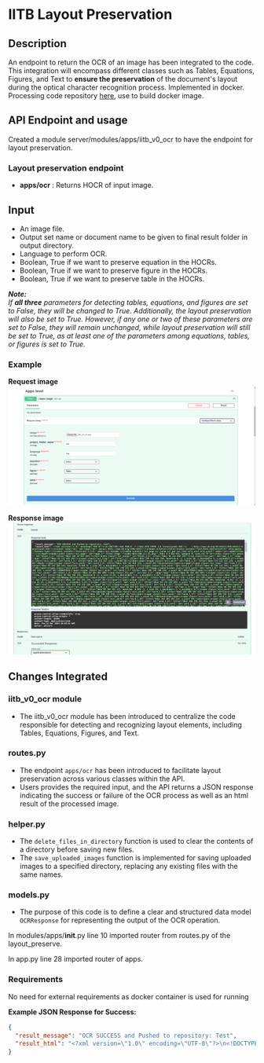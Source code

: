 # IITB Layout Preservation

## Description

An endpoint to return the OCR of an image has been integrated to the code. This integration will encompass different classes such as Tables, Equations, Figures, and Text to **ensure the preservation** of the document's layout during the optical character recognition process. Implemented in docker. Processing code repository [here](https://github.com/iitb-research-code/docker-layout-pres-ocr), use to build docker image.

## API Endpoint and usage

Created a module server/modules/apps/iitb_v0_ocr to have the endpoint for layout preservation.

### Layout preservation endpoint
- **apps/ocr** : Returns HOCR of input image.

## Input
- An image file.
- Output set name or document name to be given to final result folder in output directory.
- Language to perform OCR.
- Boolean, True if we want to preserve equation in the HOCRs.
- Boolean, True if we want to preserve figure in the HOCRs.
- Boolean, True if we want to preserve table in the HOCRs.


***Note:***
<br> *If **all three** parameters for detecting tables, equations, and figures are set to False, they will be changed to True. Additionally, the layout preservation will also be set to True. However, if any one or two of these parameters are set to False, they will remain unchanged, while layout preservation will still be set to True, as at least one of the parameters among equations, tables, or figures is set to True.*

### Example

**Request image**
![Request](examples/RequestImage.png)

**Response image**
![Response](examples/IBA_Cir_01_ResponseImage.png)

## Changes Integrated
### iitb_v0_ocr module
- The iitb_v0_ocr module has been introduced to centralize the code responsible for detecting and recognizing layout elements, including Tables, Equations, Figures, and Text. 

### routes.py
- The endpoint `apps/ocr` has been introduced to facilitate layout preservation across various classes within the API.
- Users provides the required input, and the API returns a JSON response indicating the success or failure of the OCR process as well as an html result of the processed image.

### helper.py
- The `delete_files_in_directory` function is used to clear the contents of a directory before saving new files. 
- The `save_uploaded_images` function is implemented for saving uploaded images to a specified directory, replacing any existing files with the same names.

### models.py
- The purpose of this code is to define a clear and structured data model `OCRResponse` for representing the output of the OCR operation.

In modules/apps/__init__.py line 10 imported router from routes.py of the layout_preserve.

In app.py line 28 imported router of apps.

### Requirements

No need for external requirements as docker container is used for running

**Example JSON Response for Success:**
```json
{
  "result_message": "OCR SUCCESS and Pushed to repository: Test",
  "result_html": "<?xml version=\"1.0\" encoding=\"UTF-8\"?>\n<!DOCTYPE html PUBLIC \"-//W3C//DTD XHTML 1.0 Transitional//EN\"\n    \"http://www.w3.org/TR/xhtml1/DTD/xhtml1-transitional.dtd\">\n\n<html lang=\"en\" xml:lang=\"en\" xmlns=\"http://www.w3.org/1999/xhtml\">\n<head>\n<title></title>\n<meta content=\"text/html;charset=utf-8\" http-equiv=\"Content-Type\"/>\title=\"bbox 23 25 33 34; x_wconf 54\">In</span>\n<span class=\"ocrx_word\" id=\"word_1_2\" title=\"bbox 39 24 59 34; x_wconf 95\">the</span>\n<span class=\"ocrx_word\" id=\"word_1_3\" title=\"bbox 65 24 94 34; x_wconf 95\">bank</span>\n<span class=\"ocrx_word\" id=\"word_1_4\" title=\"bbox 99 24 149 37; x_wconf 96\">example</span>\n<span class=\"ocrx_word\" id=\"word_1_5\" title=\"bbox 165 27 186 34; x_wconf 96\">given</span>\n<span class=\"ocrx_word\" id=\"word_1_6\" title=\"bbox 192 27 206 34; x_wconf 96\">on</span>\n<span class=\"ocrx_word\" id=\"word_1_7\" title=\"bbox 212 24 232 34; x_wconf 96\">the</span>\n<span class=\"ocrx_word\" id=\"word_1_8\" title=\"bbox 238 24 286 37; x_wconf 93\">“Output</span>\n<span>  title=\"bbox 23 44 576 57; baseline 0 -3; x_size 21.25; x_descenders 5.5; </body>\n</html>\n"
}
```
